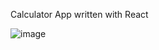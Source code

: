 Calculator App written with React

![image](https://user-images.githubusercontent.com/99367990/217692542-25202f91-b20f-4fda-b3ca-89438d11d818.png)
